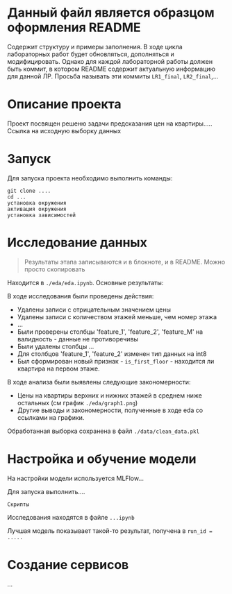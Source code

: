 # Данный файл является образцом оформления README
Содержит структуру и примеры заполнения. В ходе цикла лабораторных работ будет обновляться, дополняться и модифицировать. Однако для каждой лабораторной работы должен быть коммит, в котором README содержит актуальную информацию для данной ЛР. 
Просьба называть эти коммиты `LR1_final`, `LR2_final`,...


# Описание проекта
Проект посвящен решеню задачи предсказания цен на квартиры.....
Ссылка на исходную выборку данных 

# Запуск
Для запуска проекта необходимо выполнить команды:
```
git clone ....
cd ...
установка окружения
активация окружения
установка зависимостей
```

# Исследование данных
> Результаты этапа записываются и в блокноте, и в README. Можно просто скопировать

Находится в `./eda/eda.ipynb`. Основные результаты:

В ходе исследования были проведены действия:
* Удалены записи с отрицательным значением цены
* Удалены записи с количеством этажей меньше, чем номер этажа
* ...
* Были проверены столбцы 'feature_1', 'feature_2', 'feature_M' на валидность - данные не противоречивы
* Были удалены столбцы ...
* Для столбцов 'feature_1', 'feature_2' изменен тип данных на int8
* Был сформирован новый признак - `is_first_floor` - находится ли квартира на первом этаже.

В ходе анализа были выявлены следующие закономерности: 
* Цены на квартиры верхних и нижних этажей в среднем ниже остальных (см график `./eda/graph1.png`)
* Другие выводы и закономерности, полученные в ходе eda со ссылками на графики.

Обработанная выборка сохранена в файл `./data/clean_data.pkl`


# Настройка и обучение модели
На настройки модели используется MLFlow...

Для запуска выполнить....
```
Скрипты

```
Исследования находятся в файле `...ipynb`

Лучшая модель показывает такой-то результат, получена в 
`run_id = .....` 

# Создание сервисов
...

